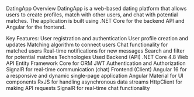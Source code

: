 DatingApp
Overview
DatingApp is a web-based dating platform that allows users to create profiles, match with other users, and chat with potential matches. The application is built using .NET Core for the backend API and Angular for the frontend.

Key Features:
User registration and authentication
User profile creation and updates
Matching algorithm to connect users
Chat functionality for matched users
Real-time notifications for new messages
Search and filter for potential matches
Technologies Used
Backend (API)
.NET Core 4.8
Web API
Entity Framework Core for ORM
JWT Authentication and Authorization
SignalR for real-time communication (chat)
Frontend (Client)
Angular 16 for a responsive and dynamic single-page application
Angular Material for UI components
RxJS for handling asynchronous data streams
HttpClient for making API requests
SignalR for real-time chat functionality
